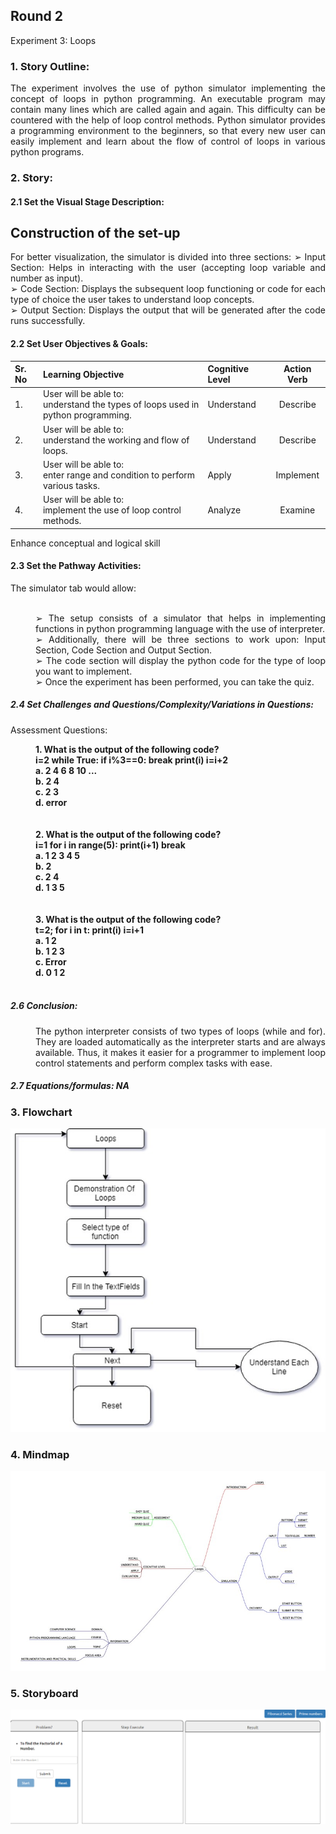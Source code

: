 ## Round 2

Experiment 3: Loops

### 1. Story Outline:

<div align="justify"> The experiment involves the use of python simulator implementing the concept of loops in python programming. An executable program may contain many lines which are called again and again. This difficulty can be countered with the help of loop control methods. Python simulator provides a programming environment to the beginners, so that every new user can easily implement and learn about the flow of control of loops in various python programs.

### 2. Story:

#### 2.1 Set the Visual Stage Description:
<h2>Construction of the set-up</h2>

For better visualization, the simulator is divided into three sections: 
➢	Input Section: Helps in interacting with the user (accepting loop variable and number as input).<br>
➢	Code Section: Displays the subsequent loop functioning or code for each type of choice the user takes to understand loop concepts.<br>
➢	Output Section: Displays the output that will be generated after the code runs successfully.<br>


#### 2.2 Set User Objectives & Goals:

Sr. No |	Learning Objective	| Cognitive Level | Action Verb
:--|:--|:--|:-:
1.| User will be able to: <br>understand the types of loops used in python programming. | Understand | Describe
2.| User will be able to: <br>understand the working and flow of loops. | Understand| Describe
3.| User will be able to: <br>enter range and condition to perform various tasks. | Apply | Implement
4.| User will be able to: <br>implement the use of loop control methods. | Analyze| Examine

Enhance conceptual and logical skill
</b>

#### 2.3 Set the Pathway Activities:

The simulator tab would allow:<br> <br>
<dd>➢	The setup consists of a simulator that helps in implementing functions in python programming language with the use of interpreter. <br>
 ➢	Additionally, there will be three sections to work upon: Input Section, Code Section and Output Section.<br>
➢	The code section will display the python code for the type of loop you want to implement. <br>
➢	Once the experiment has been performed, you can take the quiz. <br>

</dd>


##### 2.4 Set Challenges and Questions/Complexity/Variations in Questions:

Assessment Questions:<br>

<dd><b> 1.	What is the output of the following code?<br>
i=2
while True:
           if i%3==0:
                 break
           print(i)
           i=i+2
<br>
a.	2 4 6 8 10 ...<br>
b.	2 4<br>
c.  2 3<br>
d.	error<br></dd><br></b><br>
<dd><b>2.	What is the output of the following code?<br>
i=1
for i in range(5):
             print(i+1)
             break

<br>
a.	1 2 3 4 5<br>
b.	2<br>
c.  2 4<br>
d.	1 3 5<br>
<br><br></b>
<dd>
<b> 3.	What is the output of the following code?<br>
t=2;
for i in t:
       print(i)
       i=i+1

<br>
a.	1 2 <br>
b.	1 2 3<br>
c. Error<br>
d. 0 1 2<br>
<br></b>
</dd>


##### 2.6 Conclusion:
<dd>The python interpreter consists of two types of loops (while and for). They are loaded automatically as the interpreter starts and are always available. Thus, it makes it easier for a programmer to implement loop control statements and perform complex tasks with ease.
</dd>

##### 2.7 Equations/formulas: NA


### 3. Flowchart
<img src="Flowchart/flowchart.jpg" alt="Flow Chart Image here"/>

### 4. Mindmap
<img src="Mindmap/mindmap.jpg" alt="mindmap Image here"/>
  
### 5. Storyboard 
<img src="Storyboard/Loops.gif" alt="Gif here">
